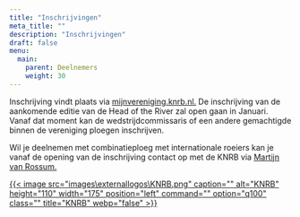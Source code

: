 ```yaml
---
title: "Inschrijvingen"
meta_title: ""
description: "Inschrijvingen"
draft: false
menu:
  main:
    parent: Deelnemers
    weight: 30
---
```

Inschrijving vindt plaats via [mijnvereniging.knrb.nl.](https://mijnvereniging.knrb.nl/Account/Login?ReturnUrl=%2F) De inschrijving van de aankomende editie van de Head of the River zal open gaan in Januari. Vanaf dat moment kan de wedstrijdcommissaris of een andere gemachtigde binnen de vereniging ploegen inschrijven.

Wil je deelnemen met combinatieploeg met internationale roeiers kan je vanaf de opening van de inschrijving contact op met de KNRB via [Martijn van Rossum.](martijn.vanrossum@knrb.nl)

<div class="grid grid-cols-1">

[{{< image src="images\externallogos\KNRB.png" caption="" alt="KNRB" height="110" width="175" position="left" command="" option="q100" class="" title="KNRB"  webp="false" >}}](https://roeievenementen.knrb.nl/tournament-details/491?tab=details)

</div>
